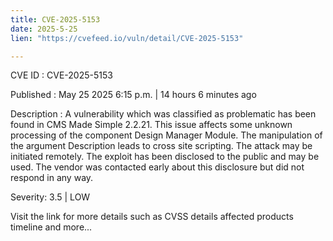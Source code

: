 ```yaml
---
title: CVE-2025-5153
date: 2025-5-25
lien: "https://cvefeed.io/vuln/detail/CVE-2025-5153"

---
```


CVE ID : CVE-2025-5153

Published :  May 25
2025
6:15 p.m. | 14 hours
6 minutes ago

Description : A vulnerability
which was classified as problematic
has been found in CMS Made Simple 2.2.21. This issue affects some unknown processing of the component Design Manager Module. The manipulation of the argument Description leads to cross site scripting. The attack may be initiated remotely. The exploit has been disclosed to the public and may be used. The vendor was contacted early about this disclosure but did not respond in any way.

Severity: 3.5 | LOW

Visit the link for more details
such as CVSS details
affected products
timeline
and more...
